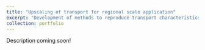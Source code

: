```yaml
---
title: "Upscaling of transport for regional scale application"
excerpt: "Development of methods to reproduce transport characteristics associated to local heterogeneity in large scale models. These methods include the Multirate-Mass Transfer approach.<br/><img src='/images/plume animation_2.gif'>"
collection: portfolio
---
```


Description coming soon!
